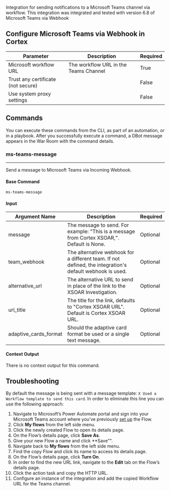 Integration for sending notifications to a Microsoft Teams channel via workflow.
This integration was integrated and tested with version 6.8 of Microsoft Teams via Webhook

## Configure Microsoft Teams via Webhook in Cortex

| **Parameter** | **Description** | **Required** |
| --- | --- | --- |
| Microsoft workflow URL | The workflow URL in the Teams Channel | True |
| Trust any certificate (not secure) |  | False |
| Use system proxy settings |  | False |

## Commands
You can execute these commands from the CLI, as part of an automation, or in a playbook.
After you successfully execute a command, a DBot message appears in the War Room with the command details.
### ms-teams-message

***
Send a message to Microsoft Teams via Incoming Webhook.

#### Base Command

`ms-teams-message`

#### Input

| **Argument Name** | **Description** | **Required** |
| --- | --- | --- |
| message | The message to send.  For example: "This is a message from Cortex XSOAR,". Default is None. | Optional | 
| team_webhook | The alternative webhook for a different team.  If not defined, the integration's default webhook is used. | Optional | 
| alternative_url | The alternative URL to send in place of the link to the XSOAR Investigation. | Optional | 
| url_title | The title for the link, defaults to "Cortex XSOAR URL". Default is Cortex XSOAR URL. | Optional | 
| adaptive_cards_format | Should the adaptive card format be used or a single text message. | Optional | 

#### Context Output

There is no context output for this command.

## Troubleshooting
By default the message is being sent with a message template: `X Used a Workflow template to send this card`.
In order to eliminate this line you can use the following approach:

1. Navigate to Microsoft’s Power Automate portal and sign into your Microsoft Teams account where you’ve previously [set up](https://make.powerautomate.com/) the Flow.
2. Click **My flows** from the left side menu.
3. Click the newly created Flow to open its details page.
4. On the Flow’s details page, click **Save As**.
5. Give your new Flow a name and click **Save"".
6. Navigate back to **My flows** from the left side menu.
8. Find the copy Flow and click its name to access its details page.
9. On the Flow’s details page, click **Turn On**.
10. In order to find the new URL link, navigate to the **Edit** tab on the Flow’s details page.
11. Click the action task and copy the HTTP URL.
12. Configure an instance of the integration and add the copied Workflow URL for the Teams channel.